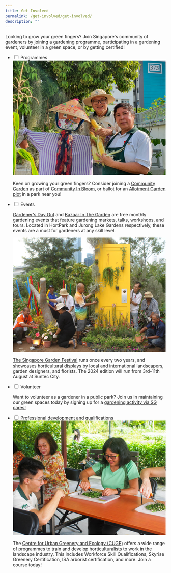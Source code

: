 ```yaml
---
title: Get Involved
permalink: /get-involved/get-involved/
description: ""
---
```

<p>Looking to grow your green fingers? Join Singapore's community of gardeners by joining a gardening programme, participating in a gardening event, volunteer in a green space, or by getting certified!</p>
<ul class="jekyllcodex_accordion">
	<li><input type="checkbox" id="accordion1">
		<label for="accordion1">Programmes</label><div>
		<img title="A Community Gardener and an NParks Staff at a rooftop Community Garden in Jurong. Photo by Jacqueline Chua." src="/images/Gardeners/Jurong%20Central%20Zone%20D%20Skygarden_20220125%20(72).jpg">
		<p>Keen on growing your green fingers? Consider joining a <a href="/get-involved/community-gardens/">Community Garden</a> as part of <a href="/get-involved/communityinbloom/">Community In Bloom</a>, or ballot for an <a href="/get-involved/allotment-gardens/">Allotment Garden plot</a> in a park near you!
		</p>
	</div></li>
	<li><input type="checkbox" id="accordion2">
		<label for="accordion2">Events</label><div>
		<p><a href="https://www.nparks.gov.sg/gdo">Gardener's Day Out</a> and <a href="https://www.nparks.gov.sg/juronglakegardens/whats-happening/bazaar-in-the-garden">Bazaar In The Garden</a> are free monthly gardening events that feature gardening markets, talks, workshops, and tours. Located in HortPark and Jurong Lake Gardens respectively, these events are a must for gardeners at any skill level.
		</p>
		<img title="Community Gardeners from the Northwest CDC arranging plants in their show garden at the 2016 edition of the Singapore Garden Festival. Photo by NParks." src="/images/Gardeners/GeneralMaintainence_JacChua%20(11).jpg">
		<p><a href="https://sgf.nparks.gov.sg/">The Singapore Garden Festival</a> runs once every two years, and showcases horticultural displays by local and international landscapers, garden designers, and florists. The 2024 edition will run from 3rd-11th August at Suntec City.</p>
	</div></li>
	<li><input type="checkbox" id="accordion3">
		<label for="accordion3">Volunteer</label><div>
		<p>Want to volunteer as a gardener in a public park? Join us in maintaining our green spaces today by signing up for a <a href="https://www.volunteer.gov.sg/volunteer/agencies/agency_details?code=NParks#tab-mccy">gardening activity via SG cares!</a></p>
	</div></li>
	<li><input type="checkbox" id="accordion4">
		<label for="accordion4">Professional development and qualifications</label><div>
		<img title="NParks staff conducting a therapeutic horticulture session. Photo by Jacqueline Chua." src="/images/Gardeners/TherapeuticGardening_JacChua%20(3).jpg">
		<p>The <a href="https://www.nparks.gov.sg/cuge">Centre for Urban Greenery and Ecology (CUGE)</a> offers a wide range of programmes to train and develop horticulturalists to work in the landscape industry. This includes Workforce Skill Qualifications, Skyrise Greenery Certification, ISA arborist certification, and more. Join a course today!  </p>
	</div></li>
</ul>